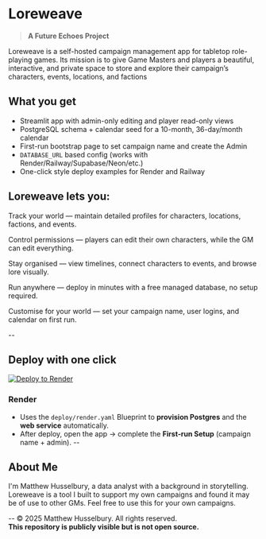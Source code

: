 # Loreweave
> **A Future Echoes Project**

Loreweave is a self-hosted campaign management app for tabletop role-playing games.
Its mission is to give Game Masters and players a beautiful, interactive, and private space to store and explore their campaign’s characters, events, locations, and factions

## What you get
- Streamlit app with admin-only editing and player read-only views
- PostgreSQL schema + calendar seed for a 10-month, 36-day/month calendar
- First-run bootstrap page to set campaign name and create the Admin
- `DATABASE_URL` based config (works with Render/Railway/Supabase/Neon/etc.)
- One-click style deploy examples for Render and Railway

## Loreweave lets you:

Track your world — maintain detailed profiles for characters, locations, factions, and events.

Control permissions — players can edit their own characters, while the GM can edit everything.

Stay organised — view timelines, connect characters to events, and browse lore visually.

Run anywhere — deploy in minutes with a free managed database, no setup required.

Customise for your world — set your campaign name, user logins, and calendar on first run.

--

## Deploy with one click

[![Deploy to Render](https://render.com/images/deploy-to-render-button.svg)](https://render.com/deploy)  
### Render
- Uses the `deploy/render.yaml` Blueprint to **provision Postgres** and the **web service** automatically.
- After deploy, open the app → complete the **First‑run Setup** (campaign name + admin).
--
## About Me

I'm Matthew Husselbury, a data analyst with a background in storytelling. Loreweave is a tool I built to support my own campaigns and found it may be of use to other GMs. Feel free to use this for your own campaigns.

--
© 2025 Matthew Husselbury. All rights reserved.  
**This repository is publicly visible but is not open source.**
